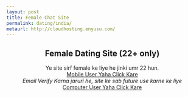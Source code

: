 ```yaml
---
layout: post
title: Female Chat Site  
permalink: dating/india/
metaurl: http://cloudhosting.enyusu.com/
---
```


<center>
  <div class="jumbotron">
<h2>Female Dating Site (22+ only)</h2>
<p> Ye site sirf female ke liye he jinki umr 22 hun. <br/>
<a class="btn btn-primary btn-lg" href="http://nbeatrk.com/mt/y224x2c484s233t224q2u234/" role="button" rel="nofollow"> Mobile User Yaha Click Kare </a><br/>
 <i>Email Verify Karna jaruri he, site ke sab future use karne ke liye</i><br/>
<a class="btn btn-primary btn-lg" href="http://cldadlt.com/?a=29307&c=73006&s1= role="button" rel="nofollow"> Computer User Yaha Click Kare </a></p>
</center>
